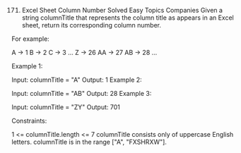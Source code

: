 171. Excel Sheet Column Number
     Solved
     Easy
     Topics
     Companies
     Given a string columnTitle that represents the column title as appears in an Excel sheet, return its corresponding column number.

For example:

A -> 1
B -> 2
C -> 3
...
Z -> 26
AA -> 27
AB -> 28
...

Example 1:

Input: columnTitle = "A"
Output: 1
Example 2:

Input: columnTitle = "AB"
Output: 28
Example 3:

Input: columnTitle = "ZY"
Output: 701

Constraints:

1 <= columnTitle.length <= 7
columnTitle consists only of uppercase English letters.
columnTitle is in the range ["A", "FXSHRXW"].
